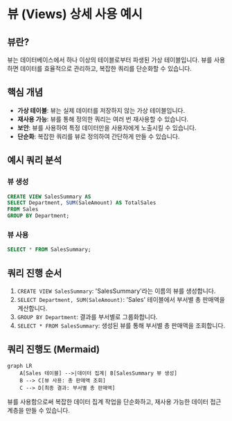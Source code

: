 
# 뷰 (Views) 상세 사용 예시

## 뷰란?

뷰는 데이터베이스에서 하나 이상의 테이블로부터 파생된 가상 테이블입니다. 뷰를 사용하면 데이터를 효율적으로 관리하고, 복잡한 쿼리를 단순화할 수 있습니다.

## 핵심 개념

- **가상 테이블**: 뷰는 실제 데이터를 저장하지 않는 가상 테이블입니다.
- **재사용 가능**: 뷰를 통해 정의한 쿼리는 여러 번 재사용할 수 있습니다.
- **보안**: 뷰를 사용하여 특정 데이터만을 사용자에게 노출시킬 수 있습니다.
- **단순화**: 복잡한 쿼리를 뷰로 정의하여 간단하게 만들 수 있습니다.

## 예시 쿼리 분석

### 뷰 생성

```sql
CREATE VIEW SalesSummary AS
SELECT Department, SUM(SaleAmount) AS TotalSales
FROM Sales
GROUP BY Department;
```

### 뷰 사용

```sql
SELECT * FROM SalesSummary;
```

## 쿼리 진행 순서

1. `CREATE VIEW SalesSummary`: 'SalesSummary'라는 이름의 뷰를 생성합니다.
2. `SELECT Department, SUM(SaleAmount)`: 'Sales' 테이블에서 부서별 총 판매액을 계산합니다.
3. `GROUP BY Department`: 결과를 부서별로 그룹화합니다.
4. `SELECT * FROM SalesSummary`: 생성된 뷰를 통해 부서별 총 판매액을 조회합니다.

## 쿼리 진행도 (Mermaid)

```mermaid
graph LR
    A[Sales 테이블] -->|데이터 집계| B[SalesSummary 뷰 생성]
    B --> C[뷰 사용: 총 판매액 조회]
    C --> D[최종 결과: 부서별 총 판매액]
```

뷰를 사용함으로써 복잡한 데이터 집계 작업을 단순화하고, 재사용 가능한 데이터 접근 계층을 만들 수 있습니다.
